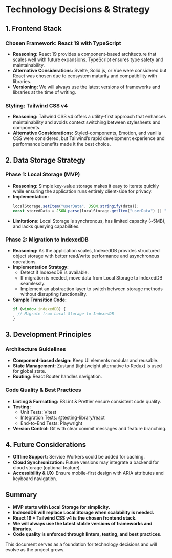 # Technology Decisions & Strategy

## 1. Frontend Stack

### Chosen Framework: React 19 with TypeScript
- **Reasoning:** React 19 provides a component-based architecture that scales well with future expansions. TypeScript ensures type safety and maintainability.
- **Alternative Considerations:** Svelte, Solid.js, or Vue were considered but React was chosen due to ecosystem maturity and compatibility with libraries.
- **Versioning:** We will always use the latest versions of frameworks and libraries at the time of writing.

### Styling: Tailwind CSS v4
- **Reasoning:** Tailwind CSS v4 offers a utility-first approach that enhances maintainability and avoids context switching between stylesheets and components.
- **Alternative Considerations:** Styled-components, Emotion, and vanilla CSS were considered, but Tailwind’s rapid development experience and performance benefits made it the best choice.

## 2. Data Storage Strategy

### Phase 1: Local Storage (MVP)
- **Reasoning:** Simple key-value storage makes it easy to iterate quickly while ensuring the application runs entirely client-side for privacy.
- **Implementation:**
  ```typescript
  localStorage.setItem("userData", JSON.stringify(data));
  const storedData = JSON.parse(localStorage.getItem("userData") || "{}" );
  ```
- **Limitations:** Local Storage is synchronous, has limited capacity (~5MB), and lacks querying capabilities.

### Phase 2: Migration to IndexedDB
- **Reasoning:** As the application scales, IndexedDB provides structured object storage with better read/write performance and asynchronous operations.
- **Implementation Strategy:**
  - Detect if IndexedDB is available.
  - If migration is needed, move data from Local Storage to IndexedDB seamlessly.
  - Implement an abstraction layer to switch between storage methods without disrupting functionality.
- **Sample Transition Code:**
  ```typescript
  if (window.indexedDB) {
    // Migrate from Local Storage to IndexedDB
  }
  ```

## 3. Development Principles

### Architecture Guidelines
- **Component-based design:** Keep UI elements modular and reusable.
- **State Management:** Zustand (lightweight alternative to Redux) is used for global state.
- **Routing:** React Router handles navigation.

### Code Quality & Best Practices
- **Linting & Formatting:** ESLint & Prettier ensure consistent code quality.
- **Testing:**
  - Unit Tests: Vitest
  - Integration Tests: @testing-library/react
  - End-to-End Tests: Playwright
- **Version Control:** Git with clear commit messages and feature branching.

## 4. Future Considerations
- **Offline Support:** Service Workers could be added for caching.
- **Cloud Synchronization:** Future versions may integrate a backend for cloud storage (optional feature).
- **Accessibility & UX:** Ensure mobile-first design with ARIA attributes and keyboard navigation.

## Summary
- **MVP starts with Local Storage for simplicity.**
- **IndexedDB will replace Local Storage when scalability is needed.**
- **React 19 + Tailwind CSS v4 is the chosen frontend stack.**
- **We will always use the latest stable versions of frameworks and libraries.**
- **Code quality is enforced through linters, testing, and best practices.**

This document serves as a foundation for technology decisions and will evolve as the project grows.
